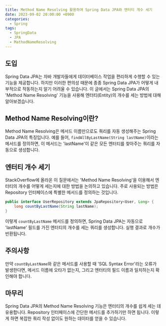 ```yaml
---
title: Method Name Resolving 활용하여 Spring Data JPA와 엔터티 개수 세기
date: 2023-09-02 20:00:00 +0900
categories:
  - Spring
tags:
  - SpringData
  - JPA
  - MathodNameResolving
---
```

## 도입

Spring Data JPA는 자바 개발자들에게 데이터베이스 작업을 편리하게 수행할 수 있는 기능을 제공합니다. 하지만 이러한 편의성 때문에 종종 Spring Data JPA가 어떻게 내부적으로 작동하는지 알기 어려울 수 있습니다. 이 글에서는 Spring Data JPA의 'Method Name Resolving' 기능을 사용해 엔터티(Entity)의 개수를 세는 방법에 대해 알아보겠습니다.

## Method Name Resolving이란?

Method Name Resolving은 메서드 이름만으로도 쿼리를 자동 생성해주는 Spring Data JPA의 특징입니다. 예를 들어, `findAllByLastName(String lastName)`이라는 메서드를 정의하면, 이 메서드는 'lastName'이 같은 모든 엔터티를 찾아주는 쿼리를 자동으로 생성합니다.

## 엔터티 개수 세기

StackOverflow에 올라온 이 질문에서는 'Method Name Resolving'을 이용해서 엔터티의 개수를 어떻게 세는지에 대한 방법을 논의하고 있습니다. 주로 사용되는 방법은 Repository 인터페이스에 특별한 메서드를 정의하는 것입니다.

```java
public interface UserRepository extends JpaRepository<User, Long> {
    long countByLastName(String lastName);
}
```

이렇게 `countByLastName` 메서드를 정의하면, Spring Data JPA는 자동으로 'lastName' 필드를 가진 엔터티의 개수를 세는 쿼리를 생성합니다. 실행 결과로 개수가 반환됩니다.

## 주의사항

만약 `countByLastName`와 같은 메서드를 사용할 때 'SQL Syntax Error'라는 오류가 발생한다면, 메서드 이름에 오타가 없는지, 그리고 엔터티의 필드 이름과 일치하는지 확인해야 합니다.

## 마무리

Spring Data JPA의 Method Name Resolving 기능은 엔터티의 개수를 쉽게 세는 데 유용합니다. Repository 인터페이스에 간단한 메서드를 추가하기만 하면 됩니다. 이렇게 하면 복잡한 쿼리 작성 없이도 원하는 데이터를 얻을 수 있습니다.